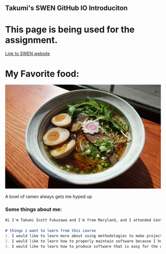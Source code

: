 ## Takumi's SWEN GitHub IO Introduciton

# This page is being used for the assignment.
[Link to SWEN website](http://www.se.rit.edu/~swen-101/00/index.html)

# My Favorite food:
![Image](ramen.jpg)

A bowl of ramen always gets me hyped up 

### Some things about me:
```markdown
Hi I'm Takumi Scott Fukuzawa and I'm from Maryland, and I attended Centennial High School there. Some of my hobbies are video editing. playing video games, golfing, walking and skateboarding.

# things i want to learn from this course
1. I would like to learn more about using methodologies to make projects.
2. I would like to learn how to properly maintain software because I heard that was very important from my highschool CS teacher
3. I would like to learn how to produce software that is easy for the user to use.

